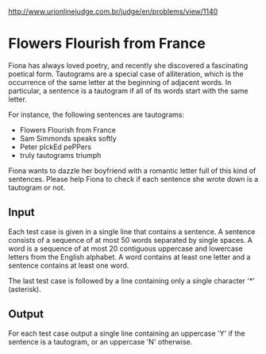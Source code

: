 http://www.urionlinejudge.com.br/judge/en/problems/view/1140

# Flowers Flourish from France

Fiona has always loved poetry, and recently she discovered a fascinating
poetical form. Tautograms are a special case of alliteration, which is the
occurrence of the same letter at the beginning of adjacent words. In
particular, a sentence is a tautogram if all of its words start with the same
letter.

For instance, the following sentences are tautograms:

- Flowers Flourish from France
- Sam Simmonds speaks softly
- Peter pIckEd pePPers
- truly tautograms triumph

Fiona wants to dazzle her boyfriend with a romantic letter full of this kind
of sentences. Please help Fiona to check if each sentence she wrote down is a
tautogram or not.

## Input

Each test case is given in a single line that contains a sentence. A sentence
consists of a sequence of at most 50 words separated by single spaces. A word
is a sequence of at most 20 contiguous uppercase and lowercase letters from
the English alphabet. A word contains at least one letter and a sentence
contains at least one word.

The last test case is followed by a line containing only a single character
'*' (asterisk).

## Output

For each test case output a single line containing an uppercase 'Y' if
the sentence is a tautogram, or an uppercase 'N' otherwise.
